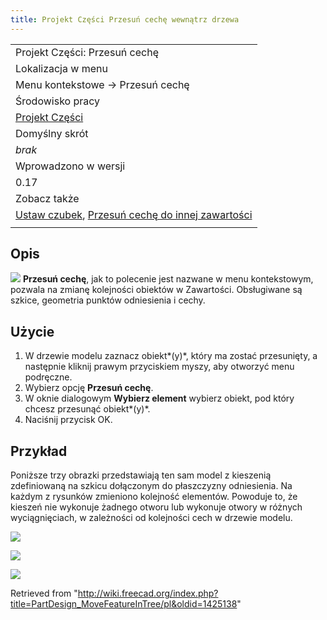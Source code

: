 ```yaml
---
title: Projekt Części Przesuń cechę wewnątrz drzewa
---
```

|  |
| --- |
| Projekt Części: Przesuń cechę |
| Lokalizacja w menu |
| Menu kontekstowe → Przesuń cechę |
| Środowisko pracy |
| [Projekt Części](/PartDesign_Workbench/pl "PartDesign Workbench/pl") |
| Domyślny skrót |
| *brak* |
| Wprowadzono w wersji |
| 0.17 |
| Zobacz także |
| [Ustaw czubek](/PartDesign_MoveTip/pl "PartDesign MoveTip/pl"), [Przesuń cechę do innej zawartości](/PartDesign_MoveFeature/pl "PartDesign MoveFeature/pl") |
|  |

## Opis

![](/images/PartDesign_MoveFeatureInTree.svg) **Przesuń cechę**, jak to polecenie jest nazwane w menu kontekstowym, pozwala na zmianę kolejności obiektów w Zawartości. Obsługiwane są szkice, geometria punktów odniesienia i cechy.

## Użycie

1. W drzewie modelu zaznacz obiekt*(y)*, który ma zostać przesunięty, a następnie kliknij prawym przyciskiem myszy, aby otworzyć menu podręczne.
2. Wybierz opcję **Przesuń cechę**.
3. W oknie dialogowym **Wybierz element** wybierz obiekt, pod który chcesz przesunąć obiekt*(y)*.
4. Naciśnij przycisk OK.

## Przykład

Poniższe trzy obrazki przedstawiają ten sam model z kieszenią zdefiniowaną na szkicu dołączonym do płaszczyzny odniesienia. Na każdym z rysunków zmieniono kolejność elementów. Powoduje to, że kieszeń nie wykonuje żadnego otworu lub wykonuje otwory w różnych wyciągnięciach, w zależności od kolejności cech w drzewie modelu.

![](/images/PD_move_feature0.png)

![](/images/Hole_Pad002.png)

![](/images/PD_move_feature2.png)

Retrieved from "<http://wiki.freecad.org/index.php?title=PartDesign_MoveFeatureInTree/pl&oldid=1425138>"